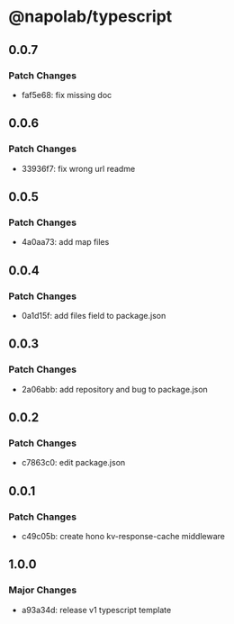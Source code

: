 # @napolab/typescript

## 0.0.7

### Patch Changes

- faf5e68: fix missing doc

## 0.0.6

### Patch Changes

- 33936f7: fix wrong url readme

## 0.0.5

### Patch Changes

- 4a0aa73: add map files

## 0.0.4

### Patch Changes

- 0a1d15f: add files field to package.json

## 0.0.3

### Patch Changes

- 2a06abb: add repository and bug to package.json

## 0.0.2

### Patch Changes

- c7863c0: edit package.json

## 0.0.1

### Patch Changes

- c49c05b: create hono kv-response-cache middleware

## 1.0.0

### Major Changes

- a93a34d: release v1 typescript template

